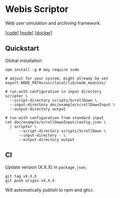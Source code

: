 # Webis Scriptor
Web user simulation and archiving framework.

[[code](https://github.com/webis-de/scriptor)]
[[node](https://www.npmjs.com/package/webis-scriptor)]
[[docker](https://github.com/webis-de/scriptor/pkgs/container/scriptor)]

## Quickstart 
Global installation
```
npm install -g # may require sudo

# adjust for your system, might already be set
export NODE_PATH=/usr/local/lib/node_modules/

# run with configuration in input directory
scriptor \
  --script-directory scripts/ScrollDown \
  --input-directory doc/example/scrollDownInput \
  --output-directory output

# run with configuration from standard input
cat doc/example/scrollDownInput/config.json \
  | scriptor \
      --script-directory scripts/ScrollDown \
      --input-directory - \
      --output-directory output
```

## CI
Update version (X.X.X) in `package.json`.
```
git tag vX.X.X
git push origin vX.X.X
```
Will automatically publish to npm and ghcr.
